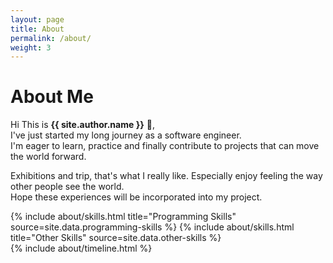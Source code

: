 ```yaml
---
layout: page
title: About
permalink: /about/
weight: 3
---
```


# **About Me**

Hi This is **{{ site.author.name }}** :wave:,<br>
I've just started my long journey as a software engineer.<br>
I'm eager to learn, practice and finally contribute to projects that can move the world forward.

Exhibitions and trip, that's what I really like. Especially enjoy feeling the way other people see the world.<br>
Hope these experiences will be incorporated into my project.



<div class="row">
{% include about/skills.html title="Programming Skills" source=site.data.programming-skills %}
{% include about/skills.html title="Other Skills" source=site.data.other-skills %}
</div>

<div class="row">
{% include about/timeline.html %}
</div>